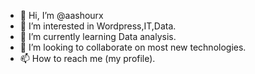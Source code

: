 - 👋 Hi, I’m @aashourx
- 👀 I’m interested in Wordpress,IT,Data.
- 🌱 I’m currently learning Data analysis.
- 💞️ I’m looking to collaborate on most new technologies.
- 📫 How to reach me (my profile).

<!---
aashourx/aashourx is a ✨ special ✨ repository because its `README.md` (this file) appears on your GitHub profile.
You can click the Preview link to take a look at your changes.
--->
